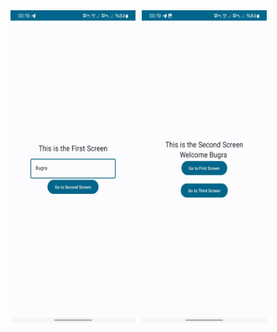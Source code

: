 
<style>
    .resimler {
        display: flex; /* Yatay düzen için flex kullan */
    }

    .resimler img {
        margin-right: 10px; /* Resimler arasında boşluk bırakmak için sağ margın kullan */
    }
</style>


<div class="resimler">
    <img src="https://github.com/Bugrakaraahmetoglu/NavController-passing-variables-compose/blob/main/first_screen.jpg" width="200" height="500">
    <img src="https://github.com/Bugrakaraahmetoglu/NavController-passing-variables-compose/blob/main/second_screen.jpg" width="200" height="500">
</div>



